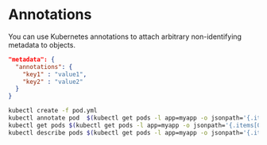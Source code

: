 # Annotations
You can use Kubernetes annotations to attach arbitrary non-identifying metadata to objects. 

```json
"metadata": {
  "annotations": {
    "key1" : "value1",
    "key2" : "value2"
  }
}
```

```sh
kubectl create -f pod.yml
kubectl annotate pod  $(kubectl get pods -l app=myapp -o jsonpath='{.items[0].metadata.name}') workshop.test=verified
kubectl get pods $(kubectl get pods -l app=myapp -o jsonpath='{.items[0].metadata.name}')  -o jsonpath='{.metadata.annotations}'
kubectl describe pods $(kubectl get pods -l app=myapp -o jsonpath='{.items[0].metadata.name}')  
```